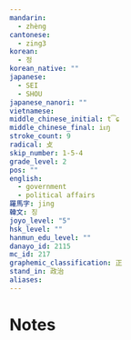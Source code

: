 ```yaml
---
mandarin:
  - zhèng
cantonese:
  - zing3
korean:
  - 정
korean_native: ""
japanese:
  - SEI
  - SHOU
japanese_nanori: ""
vietnamese:
middle_chinese_initial: t͡ɕ
middle_chinese_final: iᴇŋ
stroke_count: 9
radical: 攴
skip_number: 1-5-4
grade_level: 2
pos: ""
english:
  - government
  - political affairs
羅馬字: jing
韓文: 징
joyo_level: "5"
hsk_level: ""
hanmun_edu_level: ""
danayo_id: 2115
mc_id: 217
graphemic_classification: 正
stand_in: 政治
aliases:
---
```


# Notes
